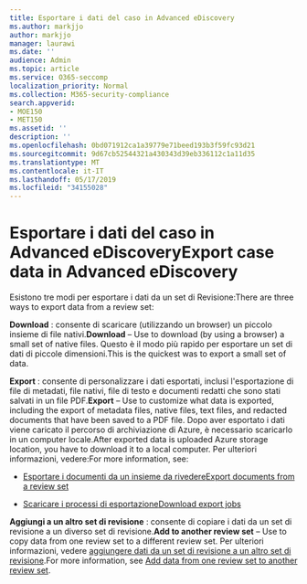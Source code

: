```yaml
---
title: Esportare i dati del caso in Advanced eDiscovery
ms.author: markjjo
author: markjjo
manager: laurawi
ms.date: ''
audience: Admin
ms.topic: article
ms.service: O365-seccomp
localization_priority: Normal
ms.collection: M365-security-compliance
search.appverid:
- MOE150
- MET150
ms.assetid: ''
description: ''
ms.openlocfilehash: 0bd071912ca1a39779e71beed193b3f59fc93d21
ms.sourcegitcommit: 9d67cb52544321a430343d39eb336112c1a11d35
ms.translationtype: MT
ms.contentlocale: it-IT
ms.lasthandoff: 05/17/2019
ms.locfileid: "34155028"
---
```

# <a name="export-case-data-in-advanced-ediscovery"></a><span data-ttu-id="8b130-102">Esportare i dati del caso in Advanced eDiscovery</span><span class="sxs-lookup"><span data-stu-id="8b130-102">Export case data in Advanced eDiscovery</span></span>

<span data-ttu-id="8b130-103">Esistono tre modi per esportare i dati da un set di Revisione:</span><span class="sxs-lookup"><span data-stu-id="8b130-103">There are three ways to export data from a review set:</span></span>

<span data-ttu-id="8b130-104">**Download** : consente di scaricare (utilizzando un browser) un piccolo insieme di file nativi.</span><span class="sxs-lookup"><span data-stu-id="8b130-104">**Download** – Use to download (by using a browser) a small set of native files.</span></span> <span data-ttu-id="8b130-105">Questo è il modo più rapido per esportare un set di dati di piccole dimensioni.</span><span class="sxs-lookup"><span data-stu-id="8b130-105">This is the quickest was to export a small set of data.</span></span>

<span data-ttu-id="8b130-106">**Export** : consente di personalizzare i dati esportati, inclusi l'esportazione di file di metadati, file nativi, file di testo e documenti redatti che sono stati salvati in un file PDF.</span><span class="sxs-lookup"><span data-stu-id="8b130-106">**Export** – Use to customize what data is exported, including the export of metadata files, native files, text files, and redacted documents that have been saved to a PDF file.</span></span> <span data-ttu-id="8b130-107">Dopo aver esportato i dati viene caricato il percorso di archiviazione di Azure, è necessario scaricarlo in un computer locale.</span><span class="sxs-lookup"><span data-stu-id="8b130-107">After exported data is uploaded Azure storage location, you have to download it to a local computer.</span></span> <span data-ttu-id="8b130-108">Per ulteriori informazioni, vedere:</span><span class="sxs-lookup"><span data-stu-id="8b130-108">For more information, see:</span></span> 

   - [<span data-ttu-id="8b130-109">Esportare i documenti da un insieme da rivedere</span><span class="sxs-lookup"><span data-stu-id="8b130-109">Export documents from a review set</span></span>](export-documents-from-review-set.md)

   - [<span data-ttu-id="8b130-110">Scaricare i processi di esportazione</span><span class="sxs-lookup"><span data-stu-id="8b130-110">Download export jobs</span></span>](download-export-jobs.md)

<span data-ttu-id="8b130-111">**Aggiungi a un altro set di revisione** : consente di copiare i dati da un set di revisione a un diverso set di revisione.</span><span class="sxs-lookup"><span data-stu-id="8b130-111">**Add to another review set** – Use to copy data from one review set to a different review set.</span></span> <span data-ttu-id="8b130-112">Per ulteriori informazioni, vedere [aggiungere dati da un set di revisione a un altro set di revisione](add-data-to-review-set-from-another-review-set.md).</span><span class="sxs-lookup"><span data-stu-id="8b130-112">For more information, see [Add data from one review set to another review set](add-data-to-review-set-from-another-review-set.md).</span></span> 
